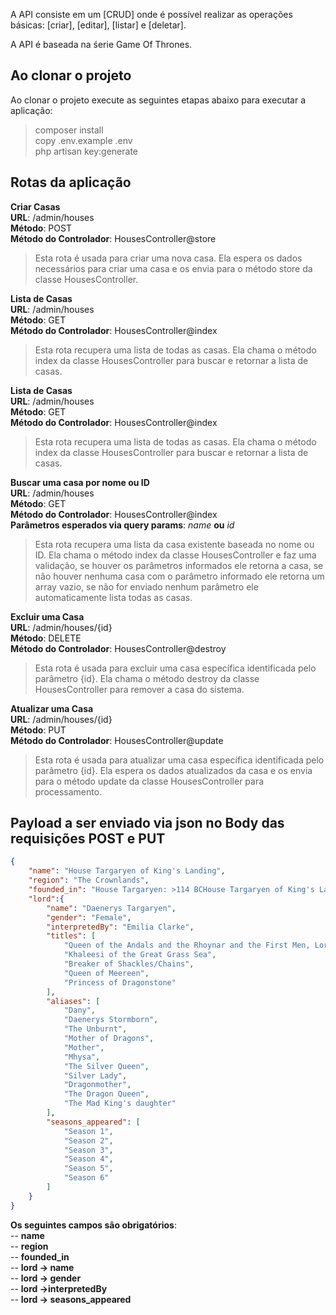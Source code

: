 A API consiste em um [CRUD] onde é possível realizar as operações básicas: [criar], [editar],
[listar] e [deletar]. 

A API é baseada na śerie Game Of Thrones.

## Ao clonar o projeto
Ao clonar o projeto execute as seguintes etapas abaixo para executar a aplicação:

> composer install  
> copy .env.example .env  
> php artisan key:generate

## Rotas da aplicação
**Criar Casas**  
**URL**: /admin/houses  
**Método**: POST  
**Método do Controlador**: HousesController@store  
> Esta rota é usada para criar uma nova casa. Ela espera os dados necessários para criar uma casa e os envia para o método store da classe HousesController.

**Lista de Casas**  
**URL**: /admin/houses  
**Método**: GET  
**Método do Controlador**: HousesController@index  
> Esta rota recupera uma lista de todas as casas. Ela chama o método index da classe HousesController para buscar e retornar a lista de casas.

**Lista de Casas**  
**URL**: /admin/houses  
**Método**: GET  
**Método do Controlador**: HousesController@index  
> Esta rota recupera uma lista de todas as casas. Ela chama o método index da classe HousesController para buscar e retornar a lista de casas.

**Buscar uma casa por nome ou ID**  
**URL**: /admin/houses  
**Método**: GET  
**Método do Controlador**: HousesController@index  
**Parâmetros esperados via query params**: _name_ **ou** _id_  
> Esta rota recupera uma lista da casa existente baseada no nome ou ID. Ela chama o método index da classe HousesController e faz uma validação, se houver os parâmetros informados ele retorna a casa, se não houver nenhuma casa com o parâmetro informado ele retorna um array vazio, se não for enviado nenhum parâmetro ele automaticamente lista todas as casas.

**Excluir uma Casa**  
**URL**: /admin/houses/{id}  
**Método**: DELETE  
**Método do Controlador**: HousesController@destroy  
> Esta rota é usada para excluir uma casa específica identificada pelo parâmetro {id}. Ela chama o método destroy da classe HousesController para remover a casa do sistema.

**Atualizar uma Casa**  
**URL**: /admin/houses/{id}  
**Método**: PUT  
**Método do Controlador**: HousesController@update  
> Esta rota é usada para atualizar uma casa específica identificada pelo parâmetro {id}. Ela espera os dados atualizados da casa e os envia para o método update da classe HousesController para processamento.

## Payload a ser enviado via json no Body das requisições POST e PUT
```json
{
	"name": "House Targaryen of King's Landing",
	"region": "The Crownlands",
	"founded_in": "House Targaryen: >114 BCHouse Targaryen of King's Landing:1 AC",
	"lord":{
		"name": "Daenerys Targaryen",
		"gender": "Female",
		"interpretedBy": "Emilia Clarke",
		"titles": [
            "Queen of the Andals and the Rhoynar and the First Men, Lord of the Seven Kingdoms",
            "Khaleesi of the Great Grass Sea",
            "Breaker of Shackles/Chains",
            "Queen of Meereen",
            "Princess of Dragonstone"
		],
		"aliases": [
            "Dany",
            "Daenerys Stormborn",
            "The Unburnt",
            "Mother of Dragons",
            "Mother",
            "Mhysa",
            "The Silver Queen",
            "Silver Lady",
            "Dragonmother",
            "The Dragon Queen",
            "The Mad King's daughter"
		],
		"seasons_appeared": [
		 	"Season 1",
			"Season 2",
			"Season 3",
			"Season 4",
			"Season 5",
			"Season 6"
		]
	}
}
```

**Os seguintes campos são obrigatórios**:  
-- **name**  
-- **region**  
-- **founded_in**  
-- **lord -> name**  
-- **lord -> gender**  
-- **lord ->interpretedBy**  
-- **lord -> seasons_appeared**